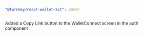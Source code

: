 ```yaml
---
"@turnkey/react-wallet-kit": patch
---
```


Added a Copy Link button to the WalletConnect screen in the auth component
